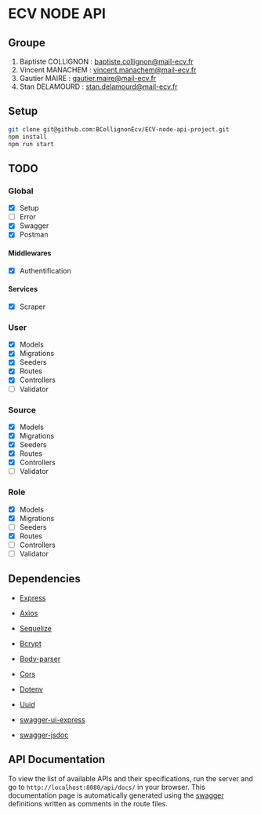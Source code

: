 # ECV NODE API

## Groupe

1. Baptiste COLLIGNON : baptiste.collignon@mail-ecv.fr
2. Vincent MANACHEM : vincent.manachem@mail-ecv.fr
3. Gautier MAIRE : gautier.maire@mail-ecv.fr
4. Stan DELAMOURD : stan.delamourd@mail-ecv.fr

## Setup

```bash
git clone git@github.com:BCollignonEcv/ECV-node-api-project.git
npm install
npm run start
```

## TODO

### Global

* [x] Setup
* [ ] Error
* [x] Swagger
* [x] Postman

#### Middlewares

* [x] Authentification

#### Services

* [x] Scraper

### User

* [x] Models
* [x] Migrations
* [x] Seeders
* [x] Routes
* [x] Controllers
* [ ] Validator

### Source

* [x] Models
* [x] Migrations
* [x] Seeders
* [x] Routes
* [x] Controllers
* [ ] Validator

### Role

* [x] Models
* [x] Migrations
* [ ] Seeders
* [x] Routes
* [ ] Controllers
* [ ] Validator

## Dependencies

* [Express](https://www.npmjs.com/package/express)

* [Axios](https://www.npmjs.com/package/axios)

* [Sequelize](https://www.npmjs.com/package/sequelize)

* [Bcrypt](https://www.npmjs.com/package/bcrypt)

* [Body-parser](https://www.npmjs.com/package/body-parser)

* [Cors](https://www.npmjs.com/package/cors)

* [Dotenv](https://www.npmjs.com/package/dotenv)

* [Uuid](https://www.npmjs.com/package/uuid)

* [swagger-ui-express](https://github.com/scottie1984/swagger-ui-express)

* [swagger-jsdoc](https://github.com/Surnet/swagger-jsdoc)


## API Documentation

To view the list of available APIs and their specifications, run the server and go to `http://localhost:8080/api/docs/` in your browser. This documentation page is automatically generated using the [swagger](https://swagger.io/) definitions written as comments in the route files.

